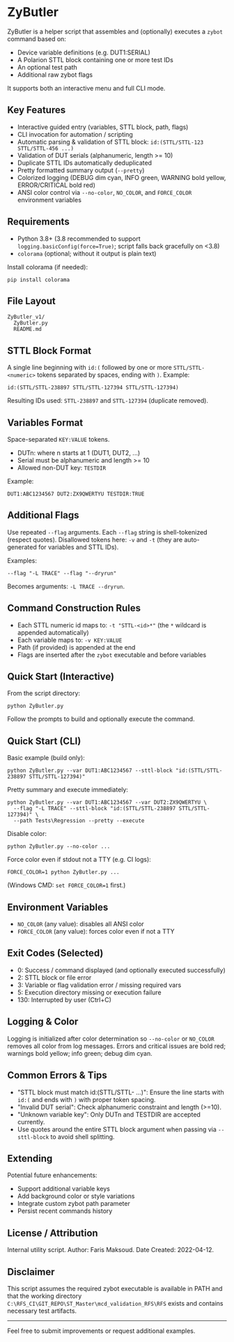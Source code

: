 # ZyButler

ZyButler is a helper script that assembles and (optionally) executes a `zybot` command based on:
- Device variable definitions (e.g. DUT1:SERIAL)
- A Polarion STTL block containing one or more test IDs
- An optional test path
- Additional raw zybot flags

It supports both an interactive menu and full CLI mode.

## Key Features
- Interactive guided entry (variables, STTL block, path, flags)
- CLI invocation for automation / scripting
- Automatic parsing & validation of STTL block: `id:(STTL/STTL-123 STTL/STTL-456 ...)`
- Validation of DUT serials (alphanumeric, length >= 10)
- Duplicate STTL IDs automatically deduplicated
- Pretty formatted summary output (`--pretty`)
- Colorized logging (DEBUG dim cyan, INFO green, WARNING bold yellow, ERROR/CRITICAL bold red)
- ANSI color control via `--no-color`, `NO_COLOR`, and `FORCE_COLOR` environment variables

## Requirements
- Python 3.8+ (3.8 recommended to support `logging.basicConfig(force=True)`; script falls back gracefully on <3.8)
- `colorama` (optional; without it output is plain text)

Install colorama (if needed):
```
pip install colorama
```

## File Layout
```
ZyButler_v1/
  ZyButler.py
  README.md
```

## STTL Block Format
A single line beginning with `id:(` followed by one or more `STTL/STTL-<numeric>` tokens separated by spaces, ending with `)`.
Example:
```
id:(STTL/STTL-238897 STTL/STTL-127394 STTL/STTL-127394)
```
Resulting IDs used: `STTL-238897` and `STTL-127394` (duplicate removed).

## Variables Format
Space-separated `KEY:VALUE` tokens.
- DUTn:<serial> where n starts at 1 (DUT1, DUT2, ...)
- Serial must be alphanumeric and length >= 10
- Allowed non-DUT key: `TESTDIR`

Example:
```
DUT1:ABC1234567 DUT2:ZX9QWERTYU TESTDIR:TRUE
```

## Additional Flags
Use repeated `--flag` arguments. Each `--flag` string is shell-tokenized (respect quotes). Disallowed tokens here: `-v` and `-t` (they are auto-generated for variables and STTL IDs).

Examples:
```
--flag "-L TRACE" --flag "--dryrun"
```
Becomes arguments: `-L TRACE --dryrun`.

## Command Construction Rules
- Each STTL numeric id maps to: `-t "STTL-<id>*"` (the `*` wildcard is appended automatically)
- Each variable maps to: `-v KEY:VALUE`
- Path (if provided) is appended at the end
- Flags are inserted after the `zybot` executable and before variables

## Quick Start (Interactive)
From the script directory:
```
python ZyButler.py
```
Follow the prompts to build and optionally execute the command.

## Quick Start (CLI)
Basic example (build only):
```
python ZyButler.py --var DUT1:ABC1234567 --sttl-block "id:(STTL/STTL-238897 STTL/STTL-127394)"
```
Pretty summary and execute immediately:
```
python ZyButler.py --var DUT1:ABC1234567 --var DUT2:ZX9QWERTYU \
  --flag "-L TRACE" --sttl-block "id:(STTL/STTL-238897 STTL/STTL-127394)" \
  --path Tests\Regression --pretty --execute
```
Disable color:
```
python ZyButler.py --no-color ...
```
Force color even if stdout not a TTY (e.g. CI logs):
```
FORCE_COLOR=1 python ZyButler.py ...
```
(Windows CMD: `set FORCE_COLOR=1` first.)

## Environment Variables
- `NO_COLOR` (any value): disables all ANSI color
- `FORCE_COLOR` (any value): forces color even if not a TTY

## Exit Codes (Selected)
- 0: Success / command displayed (and optionally executed successfully)
- 2: STTL block or file error
- 3: Variable or flag validation error / missing required vars
- 5: Execution directory missing or execution failure
- 130: Interrupted by user (Ctrl+C)

## Logging & Color
Logging is initialized after color determination so `--no-color` or `NO_COLOR` removes all color from log messages. Errors and critical issues are bold red; warnings bold yellow; info green; debug dim cyan.

## Common Errors & Tips
- "STTL block must match id:(STTL/STTL-<id> ...)": Ensure the line starts with `id:(` and ends with `)` with proper token spacing.
- "Invalid DUT serial": Check alphanumeric constraint and length (>=10).
- "Unknown variable key": Only DUTn and TESTDIR are accepted currently.
- Use quotes around the entire STTL block argument when passing via `--sttl-block` to avoid shell splitting.

## Extending
Potential future enhancements:
- Support additional variable keys
- Add background color or style variations
- Integrate custom zybot path parameter
- Persist recent commands history

## License / Attribution
Internal utility script. Author: Faris Maksoud. Date Created: 2022-04-12.

## Disclaimer
This script assumes the required zybot executable is available in PATH and that the working directory `C:\RFS_CI\GIT_REPO\ST_Master\mcd_validation_RFS\RFS` exists and contains necessary test artifacts.

---
Feel free to submit improvements or request additional examples.

